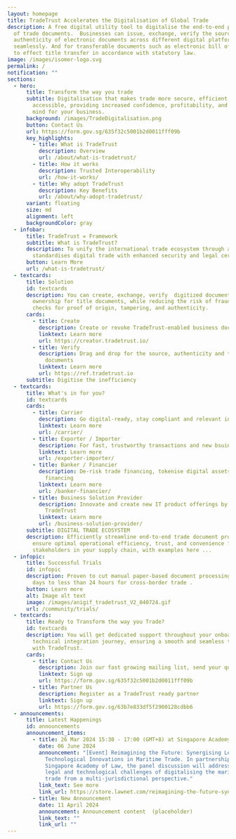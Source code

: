 ```yaml
---
layout: homepage
title: TradeTrust Accelerates the Digitalisation of Global Trade
description: A free digital utility tool to digitalise the end-to-end processing
  of trade documents.  Businesses can issue, exchange, verify the source and
  authenticity of electronic documents across different digital platforms
  seamlessly. And for transferable documents such as electronic bill of lading
  to effect title transfer in accordance with statutory law.
image: /images/isomer-logo.svg
permalink: /
notification: ""
sections:
  - hero:
      title: Transform the way you trade
      subtitle: Digitalisation that makes trade more secure, efficient, and
        accessible, providing increased confidence, profitability, and peace of
        mind for your business.
      background: /images/TradeDigitalisation.png
      button: Contact Us
      url: https://form.gov.sg/635f32c5001b2d0011fff09b
      key_highlights:
        - title: What is TradeTrust
          description: Overview
          url: /about/what-is-tradetrust/
        - title: How it works
          description: Trusted Interoperability
          url: /how-it-works/
        - title: Why adopt TradeTrust
          description: Key Benefits
          url: /about/why-adopt-tradetrust/
      variant: floating
      size: md
      alignment: left
      backgroundColor: gray
  - infobar:
      title: TradeTrust = Framework
      subtitle: What is TradeTrust?
      description: To unify the international trade ecosystem through a framework that
        standardises digital trade with enhanced security and legal certainty.
      button: Learn More
      url: /what-is-tradetrust/
  - textcards:
      title: Solution
      id: textcards
      description: You can create, exchange, verify  digitized documents, and transfer
        ownership for title documents, while reducing the risk of fraud through
        checks for proof of origin, tampering, and authenticity.
      cards:
        - title: Create
          description: Create or revoke TradeTrust-enabled business documents
          linktext: Learn more
          url: https://creator.tradetrust.io/
        - title: Verify
          description: Drag and drop for the source, authenticity and transfer title of
            documents
          linktext: Learn more
          url: https://ref.tradetrust.io
      subtitle: Digitise the inefficiency
  - textcards:
      title: What's in for you?
      id: textcards
      cards:
        - title: Carrier
          description: Go digital-ready, stay compliant and relevant in future needs
          linktext: Learn more
          url: /carrier/
        - title: Exporter / Importer
          description: For fast, trustworthy transactions and new bsuiness relationships
          linktext: Learn more
          url: /exporter-importer/
        - title: Banker / Financier
          description: De-risk trade financing, tokenise digital assets for fractionalised
            financing
          linktext: Learn more
          url: /banker-financier/
        - title: Business Solution Provider
          description: Innovate and create new IT product offerings by building upon
            TradeTrust
          linktext: Learn more
          url: /business-solution-provider/
      subtitle: DIGITAL TRADE ECOSYSTEM
      description: Efficiently streamline end-to-end trade document processing to
        ensure optimal operational efficiency, trust, and convenience for
        stakeholders in your supply chain, with examples here ...
  - infopic:
      title: Successful Trials
      id: infopic
      description: Proven to cut manual paper-based document processing time from 5
        days to less than 24 hours for cross-border trade .
      button: Learn more
      alt: Image alt text
      image: /images/anigif_tradetrust_V2_040724.gif
      url: /community/trials/
  - textcards:
      title: Ready to Transform the way you Trade?
      id: textcards
      description: You will get dedicated support throughout your onboarding and
        technical integration journey, ensuring a smooth and seamless transition
        with TradeTrust.
      cards:
        - title: Contact Us
          description: Join our fast growing mailing list, send your queries
          linktext: Sign up
          url: https://form.gov.sg/635f32c5001b2d0011fff09b
        - title: Partner Us
          description: Register as a TradeTrust ready partner
          linktext: Sign up
          url: https://form.gov.sg/63b7e833df5f2900128cdbb6
  - announcements:
      title: Latest Happenings
      id: announcements
      announcement_items:
        - title: 26 Mar 2024 15:30 - 17:00 (GMT+8) at Singapore Academy of Law
          date: 06 June 2024
          announcement: "[Event] Reimagining the Future: Synergising Legal and
            Technological Innovations in Maritime Trade. In partnership with
            Singapore Academy of Law, the panel discussion will address the
            legal and technological challenges of digitalising the maritime
            trade from a multi-jurisdictional perspective."
          link_text: See more
          link_url: https://store.lawnet.com/reimagining-the-future-synergising-legal-and-technological-innovations-in-maritime-trade.html
        - title: New Announcement
          date: 11 April 2024
          announcement: Announcement content  (placeholder)
          link_text: ""
          link_url: ""
---
```

